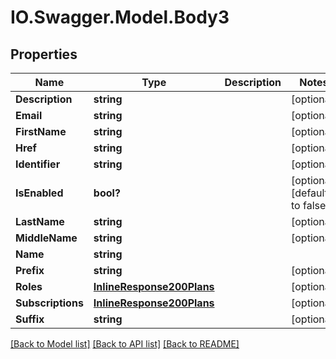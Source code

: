 # IO.Swagger.Model.Body3
## Properties

Name | Type | Description | Notes
------------ | ------------- | ------------- | -------------
**Description** | **string** |  | [optional] 
**Email** | **string** |  | [optional] 
**FirstName** | **string** |  | [optional] 
**Href** | **string** |  | [optional] 
**Identifier** | **string** |  | [optional] 
**IsEnabled** | **bool?** |  | [optional] [default to false]
**LastName** | **string** |  | [optional] 
**MiddleName** | **string** |  | [optional] 
**Name** | **string** |  | 
**Prefix** | **string** |  | [optional] 
**Roles** | [**InlineResponse200Plans**](InlineResponse200Plans.md) |  | [optional] 
**Subscriptions** | [**InlineResponse200Plans**](InlineResponse200Plans.md) |  | [optional] 
**Suffix** | **string** |  | [optional] 

[[Back to Model list]](../README.md#documentation-for-models) [[Back to API list]](../README.md#documentation-for-api-endpoints) [[Back to README]](../README.md)

